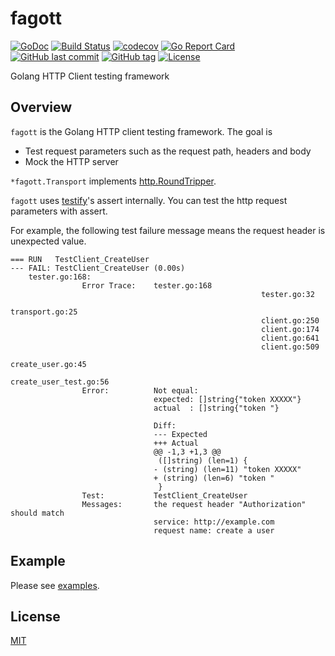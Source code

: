 # fagott

[![GoDoc](http://img.shields.io/badge/go-documentation-blue.svg?style=flat-square)](http://godoc.org/github.com/suzuki-shunsuke/fagott/fagott)
[![Build Status](https://cloud.drone.io/api/badges/suzuki-shunsuke/fagott/status.svg)](https://cloud.drone.io/suzuki-shunsuke/fagott)
[![codecov](https://codecov.io/gh/suzuki-shunsuke/fagott/branch/master/graph/badge.svg)](https://codecov.io/gh/suzuki-shunsuke/fagott)
[![Go Report Card](https://goreportcard.com/badge/github.com/suzuki-shunsuke/fagott)](https://goreportcard.com/report/github.com/suzuki-shunsuke/fagott)
[![GitHub last commit](https://img.shields.io/github/last-commit/suzuki-shunsuke/fagott.svg)](https://github.com/suzuki-shunsuke/fagott)
[![GitHub tag](https://img.shields.io/github/tag/suzuki-shunsuke/fagott.svg)](https://github.com/suzuki-shunsuke/fagott/releases)
[![License](http://img.shields.io/badge/license-mit-blue.svg?style=flat-square)](https://raw.githubusercontent.com/suzuki-shunsuke/fagott/master/LICENSE)

Golang HTTP Client testing framework

## Overview

`fagott` is the Golang HTTP client testing framework.
The goal is

* Test request parameters such as the request path, headers and body
* Mock the HTTP server

`*fagott.Transport` implements [http.RoundTripper](https://golang.org/pkg/net/http/#RoundTripper).

`fagott` uses [testify](https://github.com/stretchr/testify)'s assert internally.
You can test the http request parameters with assert.

For example, the following test failure message means the request header is unexpected value.

```console
=== RUN   TestClient_CreateUser
--- FAIL: TestClient_CreateUser (0.00s)
    tester.go:168:
                Error Trace:    tester.go:168
                                                        tester.go:32
                                                        transport.go:25
                                                        client.go:250
                                                        client.go:174
                                                        client.go:641
                                                        client.go:509
                                                        create_user.go:45
                                                        create_user_test.go:56
                Error:          Not equal:
                                expected: []string{"token XXXXX"}
                                actual  : []string{"token "}

                                Diff:
                                --- Expected
                                +++ Actual
                                @@ -1,3 +1,3 @@
                                 ([]string) (len=1) {
                                - (string) (len=11) "token XXXXX"
                                + (string) (len=6) "token "
                                 }
                Test:           TestClient_CreateUser
                Messages:       the request header "Authorization" should match
                                service: http://example.com
                                request name: create a user
```

## Example

Please see [examples](examples).

## License

[MIT](LICENSE)
